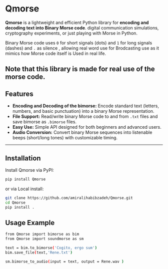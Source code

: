 # Qmorse

**Qmorse** is a lightweight and efficient Python library for **encoding and decoding text into Binary Morse code**. digital communication simulations, cryptography experiments, or just playing with Morse in Python.

Binary Morse code uses `0` for short signals (dots) and `1` for long signals (dashes) and `.` as silence , allowing real word use for Brodcasting use as it mimics how Morse code itself is Used in real life.

Note that this library is made for real use of the morse code.
---

## Features

- **Encoding and Decoding of the bimorse:** Encode standard text (letters, numbers, and basic punctuation) into a binary Morse representation.
- **File Support:** Read/write binary Morse code to and from `.txt` files and save bimorse as `.bimorse` files.
- **Easy Use:** Simple API designed for both beginners and advanced users.
- **Audio Conversion:** Convert binary Morse sequences into listenable beeps (short/long tones) with customizable timing.

---

## Installation

Install Qmorse via PyPI:

```bash
pip install Qmorse
```

or via Local install:
```bash
git clone https://github.com/amiralihabibzadeh/Qmorse.git
cd Qmorse
pip install .
```
## Usage Example
```bash
from Qmorse import bimorse as bim
from Qmorse import soundmorse as sm

text = bim.to_bimorse('Cogito, ergo sum')
bim.save_file(text,'Rene.txt')

sm.bimorse_to_audio(input = text, output = Rene.wav )
```
